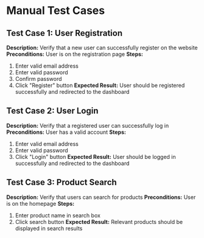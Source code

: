 # Manual Test Cases

## Test Case 1: User Registration
**Description:** Verify that a new user can successfully register on the website
**Preconditions:** User is on the registration page
**Steps:**
1. Enter valid email address
2. Enter valid password
3. Confirm password
4. Click "Register" button
**Expected Result:** User should be registered successfully and redirected to the dashboard

## Test Case 2: User Login
**Description:** Verify that a registered user can successfully log in
**Preconditions:** User has a valid account
**Steps:**
1. Enter valid email address
2. Enter valid password
3. Click "Login" button
**Expected Result:** User should be logged in successfully and redirected to the dashboard

## Test Case 3: Product Search
**Description:** Verify that users can search for products
**Preconditions:** User is on the homepage
**Steps:**
1. Enter product name in search box
2. Click search button
**Expected Result:** Relevant products should be displayed in search results 